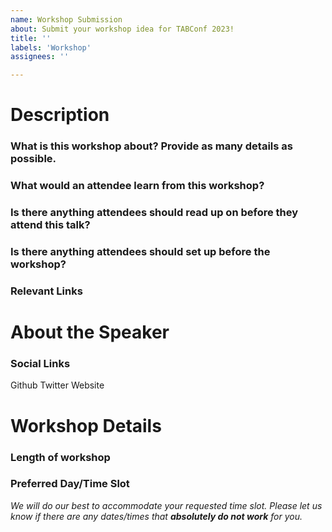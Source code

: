 ```yaml
---
name: Workshop Submission
about: Submit your workshop idea for TABConf 2023!
title: ''
labels: 'Workshop'
assignees: ''

---
```


# Description
### What is this workshop about? Provide as many details as possible. 
### What would an attendee learn from this workshop?
### Is there anything attendees should read up on before they attend this talk?
### Is there anything attendees should set up before the workshop?
### Relevant Links

# About the Speaker
### Social Links
Github 
Twitter
Website

# Workshop Details
### Length of workshop
### Preferred Day/Time Slot 
*We will do our best to accommodate your requested time slot. Please let us know if there are any dates/times that ***absolutely do not work*** for you.*
